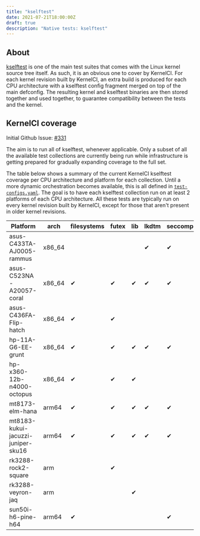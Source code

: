 ```yaml
---
title: "kselftest"
date: 2021-07-21T18:00:00Z
draft: true
description: "Native tests: kselftest"
---
```


## About

[kselftest](https://www.kernel.org/doc/html/latest/dev-tools/kselftest.html) is
one of the main test suites that comes with the Linux kernel source tree
itself.  As such, it is an obvious one to cover by KernelCI.  For each kernel
revision built by KernelCI, an extra build is produced for each CPU
architecture with a kselftest config fragment merged on top of the main
defconfig.  The resulting kernel and kselftest binaries are then stored
together and used together, to guarantee compatibility between the tests and
the kernel.

## KernelCI coverage

Initial Github Issue: [#331](https://github.com/kernelci/kernelci-core/issues/331)

The aim is to run all of kselftest, whenever applicable.  Only a subset of all
the available test collections are currently being run while infrastructure is
getting prepared for gradually expanding coverage to the full set.

The table below shows a summary of the current KernelCI kselftest coverage per
CPU architecture and platform for each collection.  Until a more dynamic
orchestration becomes available, this is all defined in
[`test-configs.yaml`](https://github.com/kernelci/kernelci-core/blob/master/test-configs.yaml).
The goal is to have each kselftest collection run on at least 2 platforms of
each CPU architecture.  All these tests are typically run on every kernel
revision built by KernelCI, except for those that aren't present in older
kernel revisions.

| Platform                  | arch    | filesystems | futex | lib | lkdtm | seccomp |
|---------------------------|---------|-------------|-------|-----|-------|---------|
| asus-C433TA-AJ0005-rammus | x86\_64 |             |       |     | ✔     | ✔       |
| asus-C523NA-A20057-coral  | x86\_64 | ✔           | ✔     | ✔   | ✔     | ✔       |
| asus-C436FA-Flip-hatch    | x86\_64 | ✔           | ✔     |     |       |         |
| hp-11A-G6-EE-grunt        | x86\_64 | ✔           | ✔     | ✔   | ✔     | ✔       |
| hp-x360-12b-n4000-octopus | x86\_64 | ✔           | ✔     | ✔   |       |         |
| mt8173-elm-hana           | arm64   | ✔           | ✔     | ✔   | ✔     | ✔       |
| mt8183-kukui-jacuzzi-juniper-sku16 | arm64  | ✔   | ✔     | ✔   | ✔     | ✔       |
| rk3288-rock2-square       | arm     |             | ✔     |     |       |         |
| rk3288-veyron-jaq         | arm     |             |       | ✔   |       |         |
| sun50i-h6-pine-h64        | arm64   | ✔           |       |     |       | ✔       |

